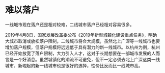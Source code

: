 # 难以落户

一线城市现在落户还是相对较难，二线城市落户已经相对容易很多。

2019年4月8日，国家发展改革委公布《2019年新型城镇化建设重点任务》，明确大城市取消或放松落户限制，二线城市将会大规模，虽然北上广深等一线城市也要增加落户规模，但落户规模将远远低于具有潜力的新一线城市。以杭州为例，杭州已经开始放宽了落户限制，大力引入人才，这对于长期想要在一部城市发展的人而言是一个好消息。虽然城镇化的潮流不可避免，但不一定必须去北上广深这类一线城市，新崛起的新一线城市也是很好的选择，性价比反而比一线城市高。